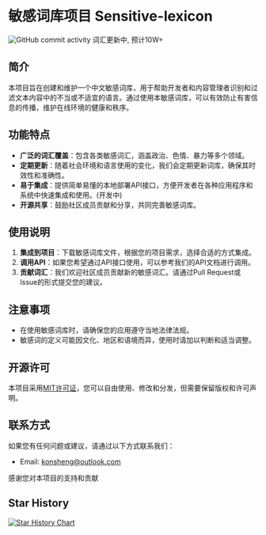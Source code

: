 # 敏感词库项目 Sensitive-lexicon

![GitHub commit activity](https://img.shields.io/github/commit-activity/y/Konsheng/Sensitive-lexicon) 词汇更新中, 预计10W+

## 简介
本项目旨在创建和维护一个中文敏感词库，用于帮助开发者和内容管理者识别和过滤文本内容中的不当或不适宜的语言。通过使用本敏感词库，可以有效防止有害信息的传播，维护在线环境的健康和秩序。

## 功能特点
- **广泛的词汇覆盖**：包含各类敏感词汇，涵盖政治、色情、暴力等多个领域。
- **定期更新**：随着社会环境和语言使用的变化，我们会定期更新词库，确保其时效性和准确性。
- **易于集成**：提供简单易懂的本地部署API接口，方便开发者在各种应用程序和系统中快速集成和使用。(开发中)
- **开源共享**：鼓励社区成员贡献和分享，共同完善敏感词库。

## 使用说明
1. **集成到项目**：下载敏感词库文件，根据您的项目需求，选择合适的方式集成。
2. **调用API**：如果您希望通过API接口使用，可以参考我们的API文档进行调用。
3. **贡献词汇**：我们欢迎社区成员贡献新的敏感词汇。请通过Pull Request或Issue的形式提交您的建议。

## 注意事项
- 在使用敏感词库时，请确保您的应用遵守当地法律法规。
- 敏感词的定义可能因文化、地区和语境而异，使用时请加以判断和适当调整。

## 开源许可
本项目采用[MIT许可证](LICENSE)，您可以自由使用、修改和分发，但需要保留版权和许可声明。

## 联系方式
如果您有任何问题或建议，请通过以下方式联系我们：
- Email: [konsheng@outlook.com](mailto:konsheng@outlook.com)

感谢您对本项目的支持和贡献

## Star History
<a href="https://star-history.com/#konsheng/Sensitive-lexicon&Date">
  <picture>
    <source media="(prefers-color-scheme: dark)" srcset="https://api.star-history.com/svg?repos=konsheng/Sensitive-lexicon&type=Date&theme=dark" />
    <source media="(prefers-color-scheme: light)" srcset="https://api.star-history.com/svg?repos=konsheng/Sensitive-lexicon&type=Date" />
    <img alt="Star History Chart" src="https://api.star-history.com/svg?repos=konsheng/Sensitive-lexicon&type=Date" />
  </picture>
</a>
